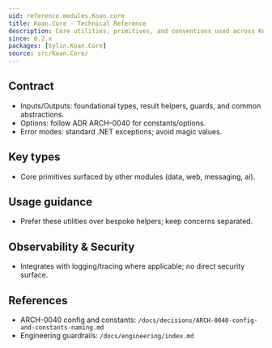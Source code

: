 ```yaml
---
uid: reference.modules.Koan.core
title: Koan.Core - Technical Reference
description: Core utilities, primitives, and conventions used across Koan modules.
since: 0.2.x
packages: [Sylin.Koan.Core]
source: src/Koan.Core/
---
```


## Contract

- Inputs/Outputs: foundational types, result helpers, guards, and common abstractions.
- Options: follow ADR ARCH-0040 for constants/options.
- Error modes: standard .NET exceptions; avoid magic values.

## Key types

- Core primitives surfaced by other modules (data, web, messaging, ai).

## Usage guidance

- Prefer these utilities over bespoke helpers; keep concerns separated.

## Observability & Security

- Integrates with logging/tracing where applicable; no direct security surface.

## References

- ARCH-0040 config and constants: `/docs/decisions/ARCH-0040-config-and-constants-naming.md`
- Engineering guardrails: `/docs/engineering/index.md`
